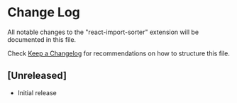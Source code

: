 # Change Log

All notable changes to the "react-import-sorter" extension will be documented in this file.

Check [Keep a Changelog](http://keepachangelog.com/) for recommendations on how to structure this file.

## [Unreleased]

- Initial release